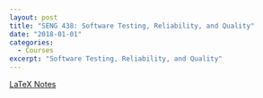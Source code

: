 ```yaml
---
layout: post
title: "SENG 438: Software Testing, Reliability, and Quality"
date: "2018-01-01"
categories:
  - Courses
excerpt: "Software Testing, Reliability, and Quality"
---
```


[LaTeX Notes](seng-438.pdf)
